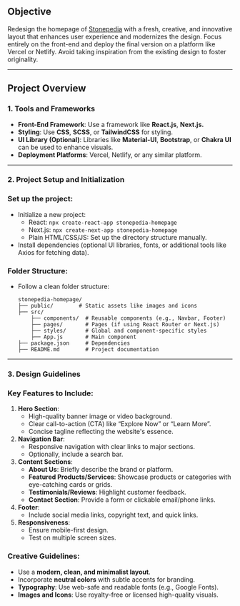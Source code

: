 ## **Objective**

Redesign the homepage of [Stonepedia](https://stonepedia.in/) with a fresh, creative, and innovative layout that enhances user experience and modernizes the design. Focus entirely on the front-end and deploy the final version on a platform like Vercel or Netlify. Avoid taking inspiration from the existing design to foster originality.

---

## **Project Overview**

### **1. Tools and Frameworks**

- **Front-End Framework**: Use a framework like **React.js**, **Next.js.**
- **Styling**: Use **CSS**, **SCSS**, or **TailwindCSS** for styling.
- **UI Library (Optional)**: Libraries like **Material-UI**, **Bootstrap**, or **Chakra UI** can be used to enhance visuals.
- **Deployment Platforms**: Vercel, Netlify, or any similar platform.

---

### **2. Project Setup and Initialization**

### **Set up the project:**

- Initialize a new project:
    - React: `npx create-react-app stonepedia-homepage`
    - Next.js: `npx create-next-app stonepedia-homepage`
    - Plain HTML/CSS/JS: Set up the directory structure manually.
- Install dependencies (optional UI libraries, fonts, or additional tools like Axios for fetching data).

### **Folder Structure:**

- Follow a clean folder structure:
    
    ```
    stonepedia-homepage/
    ├── public/        # Static assets like images and icons
    ├── src/
        ├── components/  # Reusable components (e.g., Navbar, Footer)
        ├── pages/       # Pages (if using React Router or Next.js)
        ├── styles/      # Global and component-specific styles
        ├── App.js       # Main component
    ├── package.json     # Dependencies
    ├── README.md        # Project documentation
    
    ```
    

---

### **3. Design Guidelines**

### **Key Features to Include:**

1. **Hero Section**:
    - High-quality banner image or video background.
    - Clear call-to-action (CTA) like “Explore Now” or “Learn More”.
    - Concise tagline reflecting the website's essence.
2. **Navigation Bar**:
    - Responsive navigation with clear links to major sections.
    - Optionally, include a search bar.
3. **Content Sections**:
    - **About Us**: Briefly describe the brand or platform.
    - **Featured Products/Services**: Showcase products or categories with eye-catching cards or grids.
    - **Testimonials/Reviews**: Highlight customer feedback.
    - **Contact Section**: Provide a form or clickable email/phone links.
4. **Footer**:
    - Include social media links, copyright text, and quick links.
5. **Responsiveness**:
    - Ensure mobile-first design.
    - Test on multiple screen sizes.

### **Creative Guidelines**:

- Use a **modern, clean, and minimalist layout**.
- Incorporate **neutral colors** with subtle accents for branding.
- **Typography**: Use web-safe and readable fonts (e.g., Google Fonts).
- **Images and Icons**: Use royalty-free or licensed high-quality visuals.
